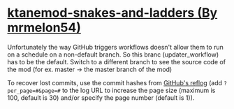 # [ktanemod-snakes-and-ladders (By mrmelon54)](https://github.com/mrmelon54/ktanemod-snakes-and-ladders)

Unfortunately the way GitHub triggers workflows doesn't allow them to run on a schedule on a non-default branch. So this branc (updater_workflow) has to be the default. Switch to a different branch to see the source code of the mod (for ex. master -> the master branch of the mod)

To recover lost commits, use the commit hashes from [GitHub's reflog](https://api.github.com/repos/KtaneModules/ktanemod-snakes-and-ladders-mrmelon54/events) (add `?per_page=#&page=#` to the log URL to increase the page size (maximum is 100, default is 30) and/or specify the page number (default is 1)).
